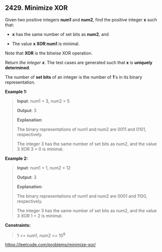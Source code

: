 ## 2429. Minimize XOR

Given two positive integers **num1** and **num2**, find the positive integer **x** such that:

- **x** has the same number of set bits as **num2**, and

- The value **x XOR num1** is minimal.

Note that **XOR** is the bitwise XOR operation.

Return _the integer **x**_. The test cases are generated such that **x** is **uniquely determined**.

The number of **set bits** of an integer is the number of **1**'s in its binary representation.

**Example 1:**
>
>**Input**: num1 = 3, num2 = 5
>
>**Output**: 3
>
>**Explanation**:
>
>The binary representations of num1 and num2 are 0011 and 0101, respectively.
>
>The integer 3 has the same number of set bits as num2, and the value 3 XOR 3 = 0 is minimal.

**Example 2:**
>
>**Input**: num1 = 1, num2 = 12
>
>**Output**: 3
>
>**Explanation**:
>
>The binary representations of num1 and num2 are 0001 and 1100, respectively.
>
>The integer 3 has the same number of set bits as num2, and the value 3 XOR 1 = 2 is minimal.

**Constraints:**
>
>1 <= num1, num2 <= 10<sup>9</sup>

https://leetcode.com/problems/minimize-xor/